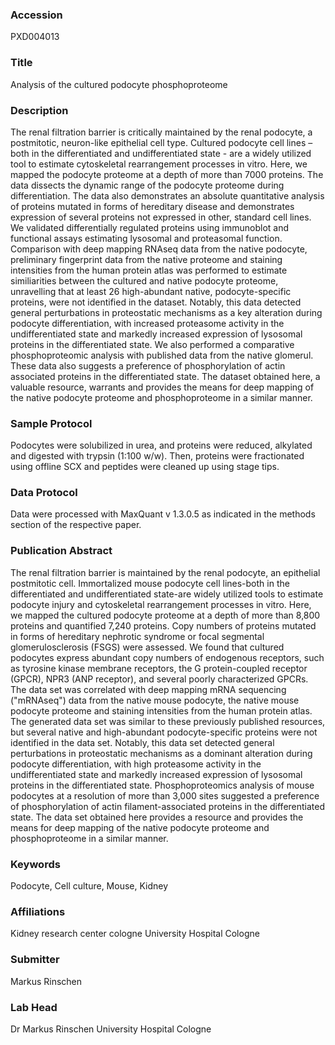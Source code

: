 ### Accession
PXD004013

### Title
Analysis of the cultured podocyte phosphoproteome

### Description
The renal filtration barrier is critically maintained by the renal podocyte, a postmitotic, neuron-like epithelial cell type. Cultured podocyte cell lines – both in the differentiated and undifferentiated state - are a widely utilized tool to estimate cytoskeletal rearrangement processes in vitro. Here, we mapped the podocyte proteome at a depth of more than 7000 proteins. The data dissects the dynamic range of the podocyte proteome during differentiation. The data also demonstrates an absolute quantitative analysis of proteins mutated in forms of hereditary disease and demonstrates expression of several proteins not expressed in other, standard cell lines. We validated differentially regulated proteins using immunoblot and functional assays estimating lysosomal and proteasomal function. Comparison with deep mapping RNAseq data from the native podocyte, preliminary fingerprint data from the native proteome and staining intensities from the human protein atlas was performed to estimate similiarities between the cultured and native podocyte proteome, unravelling that at least 26 high-abundant native, podocyte-specific proteins, were not identified in the dataset.  Notably, this data detected general perturbations in proteostatic mechanisms as a key alteration during podocyte differentiation, with increased proteasome activity in the undifferentiated state and markedly increased expression of lysosomal proteins in the differentiated state. We also performed a comparative phosphoproteomic analysis with published data from the native glomerul. These data also suggests a preference of phosphorylation of actin associated proteins in the differentiated state. The dataset obtained here, a valuable resource, warrants and provides the means for deep mapping of the native podocyte proteome and phosphoproteome in a similar manner.

### Sample Protocol
Podocytes were solubilized in urea, and proteins were reduced, alkylated and digested with trypsin (1:100 w/w). Then, proteins were fractionated using offline SCX and peptides were cleaned up using stage tips.

### Data Protocol
Data were processed with MaxQuant v 1.3.0.5 as indicated in the methods section of the respective paper.

### Publication Abstract
The renal filtration barrier is maintained by the renal podocyte, an epithelial postmitotic cell. Immortalized mouse podocyte cell lines-both in the differentiated and undifferentiated state-are widely utilized tools to estimate podocyte injury and cytoskeletal rearrangement processes in vitro. Here, we mapped the cultured podocyte proteome at a depth of more than 8,800 proteins and quantified 7,240 proteins. Copy numbers of proteins mutated in forms of hereditary nephrotic syndrome or focal segmental glomerulosclerosis (FSGS) were assessed. We found that cultured podocytes express abundant copy numbers of endogenous receptors, such as tyrosine kinase membrane receptors, the G protein-coupled receptor (GPCR), NPR3 (ANP receptor), and several poorly characterized GPCRs. The data set was correlated with deep mapping mRNA sequencing ("mRNAseq") data from the native mouse podocyte, the native mouse podocyte proteome and staining intensities from the human protein atlas. The generated data set was similar to these previously published resources, but several native and high-abundant podocyte-specific proteins were not identified in the data set. Notably, this data set detected general perturbations in proteostatic mechanisms as a dominant alteration during podocyte differentiation, with high proteasome activity in the undifferentiated state and markedly increased expression of lysosomal proteins in the differentiated state. Phosphoproteomics analysis of mouse podocytes at a resolution of more than 3,000 sites suggested a preference of phosphorylation of actin filament-associated proteins in the differentiated state. The data set obtained here provides a resource and provides the means for deep mapping of the native podocyte proteome and phosphoproteome in a similar manner.

### Keywords
Podocyte, Cell culture, Mouse, Kidney

### Affiliations
Kidney research center cologne
University Hospital Cologne

### Submitter
Markus Rinschen

### Lab Head
Dr Markus Rinschen
University Hospital Cologne


